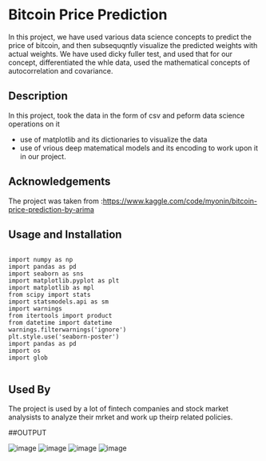 
# Bitcoin Price Prediction
In this project, we have used various data science concepts to predict the price of bitcoin, and then subsequqntly visualize the predicted weights with actual weights.
We have used dicky fuller test, and used that for our concept, differentiated the whle data, used the mathematical concepts of autocorrelation and covariance.

## Description

In this project, took the data in the form of csv and peform data science operations on it

- use of matplotlib and its dictionaries to visualize the data
- use of vrious deep matematical models and its encoding to work upon it in our project.
## Acknowledgements

The project was taken from :https://www.kaggle.com/code/myonin/bitcoin-price-prediction-by-arima
## Usage and Installation

```

import numpy as np
import pandas as pd
import seaborn as sns
import matplotlib.pyplot as plt
import matplotlib as mpl
from scipy import stats
import statsmodels.api as sm
import warnings
from itertools import product
from datetime import datetime
warnings.filterwarnings('ignore')
plt.style.use('seaborn-poster')
import pandas as pd
import os
import glob
  

```






## Used By
The project is used by a lot of fintech companies and stock market analysists to analyze their mrket and work up theirp related policies.



##OUTPUT

![image](https://user-images.githubusercontent.com/92213377/218244978-2327e659-4858-43f8-bea1-062bb63e6a34.png)
![image](https://user-images.githubusercontent.com/92213377/218244999-778e3b6b-593d-42c6-969a-871b4c38a8a5.png)
![image](https://user-images.githubusercontent.com/92213377/218245010-115fcc22-8735-4bef-b194-0fa9946c13b7.png)
![image](https://user-images.githubusercontent.com/92213377/218245018-8500092c-6c10-40c2-b59b-03d7db6d8851.png)
